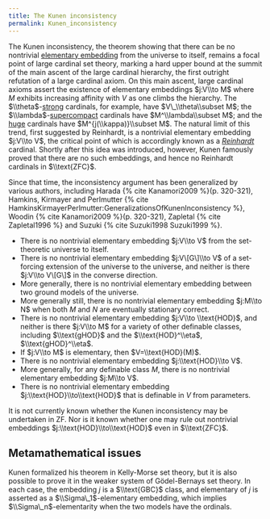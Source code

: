 ```yaml
---
title: The Kunen inconsistency
permalink: Kunen_inconsistency
---
```












The Kunen inconsistency, the theorem showing that there can be no
nontrivial [elementary
embedding](Elementary_embedding "Elementary embedding")
from the universe to itself, remains a focal point of large cardinal set
theory, marking a hard upper bound at the summit of the main ascent of
the large cardinal hierarchy, the first outright refutation of a large
cardinal axiom. On this main ascent, large cardinal axioms assert the
existence of elementary embeddings $j:V\\to M$ where $M$ exhibits
increasing affinity with $V$ as one climbs the hierarchy. The
$\\theta$-[strong](Strong "Strong")
cardinals, for example, have $V\_\\theta\\subset M$; the
$\\lambda$-[supercompact](Supercompact "Supercompact")
cardinals have $M^\\lambda\\subset M$; and the
[huge](Huge "Huge")
cardinals have $M^{j(\\kappa)}\\subset M$. The natural limit of this
trend, first suggested by Reinhardt, is a nontrivial elementary
embedding $j:V\\to V$, the critical point of which is accordingly known
as a
*[Reinhardt](Reinhardt "Reinhardt")*
cardinal. Shortly after this idea was introduced, however, Kunen
famously proved that there are no such embeddings, and hence no
Reinhardt cardinals in $\\text{ZFC}$.

Since that time, the inconsistency argument has been generalized by
various authors, including Harada
{% cite Kanamori2009 %}(p. 320-321), Hamkins,
Kirmayer and Perlmutter
{% cite HamkinsKirmayerPerlmutter:GeneralizationsOfKunenInconsistency %},
Woodin {% cite Kanamori2009 %}(p. 320-321),
Zapletal {% cite Zapletal1996 %} and
Suzuki {% cite Suzuki1998 Suzuki1999 %}.

-   There is no nontrivial elementary embedding $j:V\\to V$ from the
    set-theoretic universe to itself.
-   There is no nontrivial elementary embedding $j:V\[G\]\\to V$ of a
    set-forcing extension of the universe to the universe, and neither
    is there $j:V\\to V\[G\]$ in the converse direction.
-   More generally, there is no nontrivial elementary embedding between
    two ground models of the universe.
-   More generally still, there is no nontrivial elementary embedding
    $j:M\\to N$ when both $M$ and $N$ are eventually stationary correct.
-   There is no nontrivial elementary embedding $j:V\\to \\text{HOD}$,
    and neither is there $j:V\\to M$ for a variety of other definable
    classes, including $\\text{gHOD}$ and the $\\text{HOD}^\\eta$,
    $\\text{gHOD}^\\eta$.
-   If $j:V\\to M$ is elementary, then $V=\\text{HOD}(M)$.
-   There is no nontrivial elementary embedding $j:\\text{HOD}\\to V$.
-   More generally, for any definable class $M$, there is no nontrivial
    elementary embedding $j:M\\to V$.
-   There is no nontrivial elementary embedding
    $j:\\text{HOD}\\to\\text{HOD}$ that is definable in $V$ from
    parameters.

It is not currently known whether the Kunen inconsistency may be
undertaken in ZF. Nor is it known whether one may rule out nontrivial
embeddings $j:\\text{HOD}\\to\\text{HOD}$ even in $\\text{ZFC}$.

## Metamathematical issues

Kunen formalized his theorem in Kelly-Morse set theory, but it is also
possible to prove it in the weaker system of Gödel-Bernays set theory.
In each case, the embedding $j$ is a $\\text{GBC}$ class, and elementary
of $j$ is asserted as a $\\Sigma\_1$-elementary embedding, which implies
$\\Sigma\_n$-elementarity when the two models have the ordinals.
